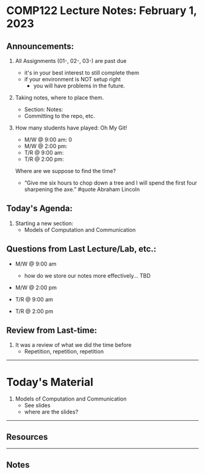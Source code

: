 # COMP122 Lecture Notes: February 1, 2023

## Announcements:
   1. All Assignments (01-, 02-, 03-) are past due
      - it's in your best interest to still complete them
      - if your environment is NOT setup right
        - you will have problems in the future.
   1. Taking notes, where to place them.
      - Section: Notes:
      - Committing to the repo, etc.
   1. How many students have played: Oh My Git!
      * M/W @ 9:00 am: 0
      * M/W @ 2:00 pm:
      * T/R @ 9:00 am:
      * T/R @ 2:00 pm:
      
      Where are we suppose to find the time?
        - “Give me six hours to chop down a tree and I will spend the first four sharpening the axe.”  #quote Abraham Lincoln


## Today's Agenda:
   1. Starting a new section: 
      - Models of Computation and Communication


## Questions from Last Lecture/Lab, etc.:
   * M/W @ 9:00 am
     - how do we store our notes more effectively... TBD


   * M/W @ 2:00 pm

   * T/R @ 9:00 am

   * T/R @ 2:00 pm


## Review from Last-time:
   1. It was a review of what we did the time before
      - Repetition, repetition, repetition

---
# Today's Material
  1. Models of Computation and Communication
     - See slides
     - where are the slides?

---
## Resources

---
## Notes
<!-- This section is for students to place their notes -->


